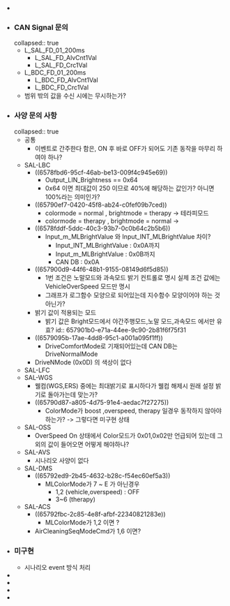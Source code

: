 - ![기능요구사양서(V.004)](C:\Project\KU_PE\doc\spec\SAL_Master_v_0_04.pdf)
- ### CAN Signal 문의
  collapsed:: true
	- L_SAL_FD_01_200ms
		- L_SAL_FD_AlvCnt1Val
		- L_SAL_FD_Crc1Val
	- L_BDC_FD_01_200ms
		- L_BDC_FD_AlvCnt1Val
		- L_BDC_FD_Crc1Val
	- 범위 밖의 값을 수신 시에는 무시하는가?
- ### 사양 문의 사항
  collapsed:: true
	- 공통
		- 이벤트로 간주한다 함은, ON 후 바로 OFF가 되어도 기존 동작을 마무리 하여야 하나?
	- SAL-LBC
		- ((6578fbd6-95cf-46ab-be13-009f4c945e69))
			- Output_LIN_Brightness == 0x64
			- 0x64 이면 최대값이 250 이므로 40%에 해당하는 값인가? 아니면 100%라는 의미인가?
		- ((65790ef7-0420-45f8-ab24-c0fef09b7ced))
			- colormode = normal , brightmode = therapy -> 테라피모드
			- colormode = therapy , brightmode = normal ->
		- ((6578fddf-5ddc-40c3-93b7-0c0b64c2b5b6))
			- Input_m_MLBrightValue 와 Input_INT_MLBrightValue 차이?
				- Input_INT_MLBrightValue : 0x0A까지
				- Input_m_MLBrightValue : 0x0B까지
				- CAN DB : 0x0A
		- ((657900d9-44f6-48b1-9155-08149d6f5d85))
			- 1번 조건은 노말모드와 과속모드 밝기 컨트롤로 명시
			  실제 조건 값에는 VehicleOverSpeed 모드만 명시
			- 그래프가 로그함수 모양으로 되어있는데 지수함수 모양이어야 하는 것 아닌가?
		- 밝기 값이 적용되는 모드
			- 밝기 값은 Bright모드에서 야간주행모드,노말 모드,과속모드 에서만 유효?
			  id:: 657901b0-e71a-44ee-9c90-2b81f6f75f31
		- ((6579095b-17ae-4dd8-95c1-a001a095f1ff))
			- DriveComfortMode로 기재되어있는데 CAN DB는 DriveNormalMode
		- DriveNMode (0x0D) 의 색상이 없다
	- SAL-LFC
	- SAL-WGS
		- 웰컴(WGS,ERS) 중에는 최대밝기로 표시하다가 웰컴 해제시 원래 설정 밝기로 돌아가는데 맞는가?
		- ((65790d87-a805-4d75-91e4-aedac7f27275))
			- ColorMode가 boost ,overspeed, therapy 일경우 동작하지 않아야하는가? -> 그렇다면 미구현 상태
	- SAL-OSS
		- OverSpeed On 상태에서 Color모드가 0x01,0x02만 언급되어 있는데 그 외의 값이 들어오면 어떻게 해야하나?
	- SAL-AVS
		- 시나리오 사양이 없다
	- SAL-DMS
		- ((65792ed9-2b45-4632-b28c-f54ec60ef5a3))
			- MLColorMode가 7 ~ E 가 아닌경우
				- 1,2 (vehicle,overspeed) : OFF
				- 3~6 (therapy)
	- SAL-ACS
		- ((65792fbc-2c85-4e8f-afbf-22340821283e))
			- MLColorMode가 1,2 이면 ?
		- AirCleaningSeqModeCmd가  1,6 이면?
- ### 미구현
	- 시나리오 event 방식 처리
-
-
-
-